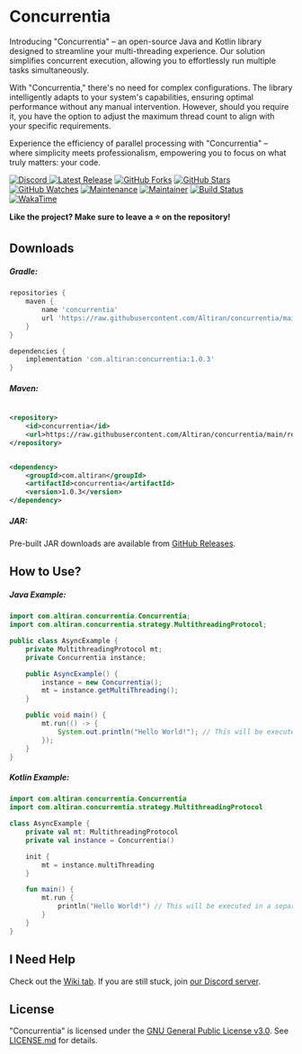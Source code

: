 # Concurrentia

Introducing "Concurrentia" – an open-source Java and Kotlin library designed to streamline your multi-threading
experience. Our solution simplifies concurrent execution, allowing you to effortlessly run multiple tasks
simultaneously.

With "Concurrentia," there's no need for complex configurations. The library intelligently adapts to your system's
capabilities, ensuring optimal performance without any manual intervention. However, should you require it, you have the
option to adjust the maximum thread count to align with your specific requirements.

Experience the efficiency of parallel processing with "Concurrentia" – where simplicity meets professionalism,
empowering you to focus on what truly matters: your code.

[ ![Discord](https://canary.discordapp.com/api/guilds/729950513352933386/widget.png) ](https://discord.gg/jsSGFeR)
[ ![Latest Release](https://img.shields.io/badge/Latest%20Release-v1.0.3-orange)](https://github.com/Altiran/concurrentia/releases/tag/v1.0.3)
[ ![GitHub Forks](https://img.shields.io/github/forks/Altiran/concurrentia.svg)](https://github.com/Altiran/concurrentia/fork)
[ ![GitHub Stars](https://img.shields.io/github/stars/Altiran/concurrentia.svg)](https://github.com/Altiran/concurrentia/stargazers)
[ ![GitHub Watches](https://img.shields.io/github/watchers/Altiran/concurrentia.svg)](https://github.com/Altiran/concurrentia/watchers)
[ ![Maintenance](https://img.shields.io/badge/Maintained%3F-yes-green.svg)](https://github.com/Altiran/concurrentia/graphs/commit-activity)
[ ![Maintainer](https://img.shields.io/badge/Maintainer-Altiran_Studios-blue)](https://github.com/Altiran)
[ ![Build Status](https://github.com/Altiran/concurrentia/actions/workflows/main.yml/badge.svg "Build Status")](https://github.com/Altiran/concurrentia)
[ ![WakaTime](https://wakatime.com/badge/github/Altiran/concurrentia.svg)](https://wakatime.com/badge/github/Altiran/concurrentia)

**Like the project? Make sure to leave a ⭐ on the repository!**

## Downloads

##### Gradle:

```groovy
repositories {
    maven {
        name 'concurrentia'
        url 'https://raw.githubusercontent.com/Altiran/concurrentia/main/repo'
    }
}
```

```groovy
dependencies {
    implementation 'com.altiran:concurrentia:1.0.3'
}
```

##### Maven:

```xml

<repository>
    <id>concurrentia</id>
    <url>https://raw.githubusercontent.com/Altiran/concurrentia/main/repo</url>
</repository>
```

```xml

<dependency>
    <groupId>com.altiran</groupId>
    <artifactId>concurrentia</artifactId>
    <version>1.0.3</version>
</dependency>
```

##### JAR:

Pre-built JAR downloads are available from [GitHub Releases](https://github.com/altiran/concurrentia/releases).

## How to Use?

##### Java Example:

```java
import com.altiran.concurrentia.Concurrentia;
import com.altiran.concurrentia.strategy.MultithreadingProtocol;

public class AsyncExample {
    private MultithreadingProtocol mt;
    private Concurrentia instance;

    public AsyncExample() {
        instance = new Concurrentia();
        mt = instance.getMultiThreading();
    }

    public void main() {
        mt.run(() -> {
            System.out.println("Hello World!"); // This will be executed in a separate thread asynchronously
        });
    }
}
```

##### Kotlin Example:

```kotlin
import com.altiran.concurrentia.Concurrentia
import com.altiran.concurrentia.strategy.MultithreadingProtocol

class AsyncExample {
    private val mt: MultithreadingProtocol
    private val instance = Concurrentia()

    init {
        mt = instance.multiThreading
    }

    fun main() {
        mt.run {
            println("Hello World!") // This will be executed in a separate thread asynchronously
        }
    }
}
```

## I Need Help

Check out the [Wiki tab](https://github.com/Altiran/concurrentia/wiki).
If you are still stuck, join [our Discord server](https://discord.gg/jsSGFeR).

## License

"Concurrentia" is licensed under the [GNU General Public License v3.0](https://www.gnu.org/licenses/gpl-3.0.html).
See [LICENSE.md](https://github.com/Altiran/concurrentia/blob/main/LICENSE.md) for details.

<!-- MADE WITH ❤️ BY ALTIRAN -->
